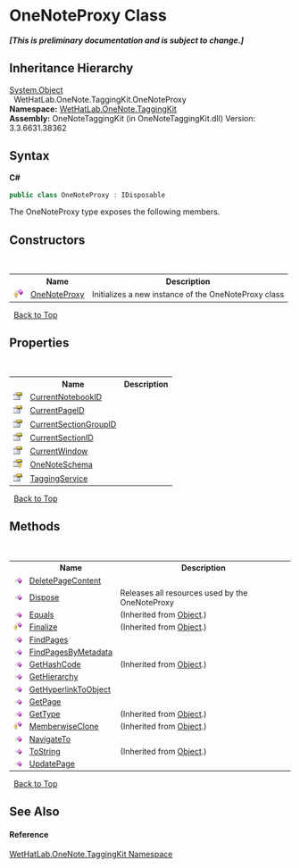 # OneNoteProxy Class
 _**\[This is preliminary documentation and is subject to change.\]**_


## Inheritance Hierarchy
<a href="http://msdn2.microsoft.com/en-us/library/e5kfa45b" target="_blank">System.Object</a><br />&nbsp;&nbsp;WetHatLab.OneNote.TaggingKit.OneNoteProxy<br />
**Namespace:**&nbsp;<a href="4e00c8ac-fc03-0e6d-d2fd-b2c7565a9aa0">WetHatLab.OneNote.TaggingKit</a><br />**Assembly:**&nbsp;OneNoteTaggingKit (in OneNoteTaggingKit.dll) Version: 3.3.6631.38362

## Syntax

**C#**<br />
``` C#
public class OneNoteProxy : IDisposable
```

The OneNoteProxy type exposes the following members.


## Constructors
&nbsp;<table><tr><th></th><th>Name</th><th>Description</th></tr><tr><td>![Protected method](media/protmethod.gif "Protected method")</td><td><a href="469d8db5-99ad-25bf-9c57-ee24026081f2">OneNoteProxy</a></td><td>
Initializes a new instance of the OneNoteProxy class</td></tr></table>&nbsp;
<a href="#onenoteproxy-class">Back to Top</a>

## Properties
&nbsp;<table><tr><th></th><th>Name</th><th>Description</th></tr><tr><td>![Public property](media/pubproperty.gif "Public property")</td><td><a href="4d74b782-cdd9-7bc3-038a-256d5340bd0b">CurrentNotebookID</a></td><td /></tr><tr><td>![Public property](media/pubproperty.gif "Public property")</td><td><a href="cbf1ffd4-2df1-2c6c-c7e6-f60838d9d02a">CurrentPageID</a></td><td /></tr><tr><td>![Public property](media/pubproperty.gif "Public property")</td><td><a href="d212cce1-f199-f154-51f4-526bbfb03141">CurrentSectionGroupID</a></td><td /></tr><tr><td>![Public property](media/pubproperty.gif "Public property")</td><td><a href="48f360b1-7486-198d-495b-67ec5657b5c5">CurrentSectionID</a></td><td /></tr><tr><td>![Public property](media/pubproperty.gif "Public property")</td><td><a href="fdc151e1-1c3d-b5cb-fdd2-b941108201e0">CurrentWindow</a></td><td /></tr><tr><td>![Protected property](media/protproperty.gif "Protected property")</td><td><a href="4b2a0c04-c85e-85e0-5d6b-b5396da3206b">OneNoteSchema</a></td><td /></tr><tr><td>![Public property](media/pubproperty.gif "Public property")</td><td><a href="98e306d2-1cab-144b-f396-686b425e2799">TaggingService</a></td><td /></tr></table>&nbsp;
<a href="#onenoteproxy-class">Back to Top</a>

## Methods
&nbsp;<table><tr><th></th><th>Name</th><th>Description</th></tr><tr><td>![Public method](media/pubmethod.gif "Public method")</td><td><a href="eb54414c-b675-b8c7-52cb-8a1b20a063fc">DeletePageContent</a></td><td /></tr><tr><td>![Public method](media/pubmethod.gif "Public method")</td><td><a href="53850f4a-b927-d889-684d-56f445ae3322">Dispose</a></td><td>
Releases all resources used by the OneNoteProxy</td></tr><tr><td>![Public method](media/pubmethod.gif "Public method")</td><td><a href="http://msdn2.microsoft.com/en-us/library/bsc2ak47" target="_blank">Equals</a></td><td> (Inherited from <a href="http://msdn2.microsoft.com/en-us/library/e5kfa45b" target="_blank">Object</a>.)</td></tr><tr><td>![Protected method](media/protmethod.gif "Protected method")</td><td><a href="http://msdn2.microsoft.com/en-us/library/4k87zsw7" target="_blank">Finalize</a></td><td> (Inherited from <a href="http://msdn2.microsoft.com/en-us/library/e5kfa45b" target="_blank">Object</a>.)</td></tr><tr><td>![Public method](media/pubmethod.gif "Public method")</td><td><a href="8c442671-8efd-a672-ceea-937a433060fb">FindPages</a></td><td /></tr><tr><td>![Public method](media/pubmethod.gif "Public method")</td><td><a href="50dc4d9a-d2aa-3609-66e0-e0cd40592c5b">FindPagesByMetadata</a></td><td /></tr><tr><td>![Public method](media/pubmethod.gif "Public method")</td><td><a href="http://msdn2.microsoft.com/en-us/library/zdee4b3y" target="_blank">GetHashCode</a></td><td> (Inherited from <a href="http://msdn2.microsoft.com/en-us/library/e5kfa45b" target="_blank">Object</a>.)</td></tr><tr><td>![Public method](media/pubmethod.gif "Public method")</td><td><a href="54d1c7f4-0f0f-f45c-acac-06d3812ece1c">GetHierarchy</a></td><td /></tr><tr><td>![Public method](media/pubmethod.gif "Public method")</td><td><a href="10c20de0-9533-d10b-6225-e24bea46fec2">GetHyperlinkToObject</a></td><td /></tr><tr><td>![Public method](media/pubmethod.gif "Public method")</td><td><a href="f048c84e-fc9c-69fa-f8c8-c3ce551d74ab">GetPage</a></td><td /></tr><tr><td>![Public method](media/pubmethod.gif "Public method")</td><td><a href="http://msdn2.microsoft.com/en-us/library/dfwy45w9" target="_blank">GetType</a></td><td> (Inherited from <a href="http://msdn2.microsoft.com/en-us/library/e5kfa45b" target="_blank">Object</a>.)</td></tr><tr><td>![Protected method](media/protmethod.gif "Protected method")</td><td><a href="http://msdn2.microsoft.com/en-us/library/57ctke0a" target="_blank">MemberwiseClone</a></td><td> (Inherited from <a href="http://msdn2.microsoft.com/en-us/library/e5kfa45b" target="_blank">Object</a>.)</td></tr><tr><td>![Public method](media/pubmethod.gif "Public method")</td><td><a href="801aa71c-0dca-2a93-fb55-e4e7846dd1d5">NavigateTo</a></td><td /></tr><tr><td>![Public method](media/pubmethod.gif "Public method")</td><td><a href="http://msdn2.microsoft.com/en-us/library/7bxwbwt2" target="_blank">ToString</a></td><td> (Inherited from <a href="http://msdn2.microsoft.com/en-us/library/e5kfa45b" target="_blank">Object</a>.)</td></tr><tr><td>![Public method](media/pubmethod.gif "Public method")</td><td><a href="24948e17-6399-0df8-0621-841f812bbdd8">UpdatePage</a></td><td /></tr></table>&nbsp;
<a href="#onenoteproxy-class">Back to Top</a>

## See Also


#### Reference
<a href="4e00c8ac-fc03-0e6d-d2fd-b2c7565a9aa0">WetHatLab.OneNote.TaggingKit Namespace</a><br />